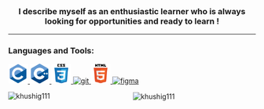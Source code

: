  <img src="https://readme-typing-svg.herokuapp.com/?lines=🙋🏻‍♀️Hello+<Everyone!/>+I+am+Khushi+Gupta🙋🏻‍;Enthusiastic+person😄😀;Always+learning+new+things👩🏻‍💻&width=500&height=50&color=FF0000&center=true" width="800" style="margin-top:-5rem" alt=""> 
<div align="center">
<h3 align="CENTER" color="FF99CC" >I describe myself as an enthusiastic learner who is always looking for opportunities and ready to learn !</h3>

 <hr  size="10">
 <h3 align="left">Languages and Tools:</h3>
  
 <p align="left"><a href="https://www.cprogramming.com/" target="_blank"> <img src="https://raw.githubusercontent.com/devicons/devicon/master/icons/c/c-original.svg" alt="c" width="40" height="40"/> </a> <a href="https://www.w3schools.com/cpp/" target="_blank"> <img src="https://raw.githubusercontent.com/devicons/devicon/master/icons/cplusplus/cplusplus-original.svg" alt="cplusplus" width="40" height="40"/> </a> <a href="https://www.w3schools.com/css/" target="_blank"> <img src="https://raw.githubusercontent.com/devicons/devicon/master/icons/css3/css3-original-wordmark.svg" alt="css3" width="40" height="40"/>  <a href="https://git-scm.com/" target="_blank"> <img src="https://www.vectorlogo.zone/logos/git-scm/git-scm-icon.svg" alt="git" width="40" height="40"/> </a> <a href="https://www.w3.org/html/" target="_blank"> <img src="https://raw.githubusercontent.com/devicons/devicon/master/icons/html5/html5-original-wordmark.svg" alt="html5" width="40" height="40"/> </a> <a href="https://www.figma.com/" target="_blank" rel="noreferrer"> <img src="https://www.vectorlogo.zone/logos/figma/figma-icon.svg" alt="figma" width="40" height="40"/> </a> 
  
  <p><img align="left" src="https://github-readme-stats.vercel.app/api/top-langs?username=khushig111&show_icons=true&locale=en&layout=compact" alt="khushig111" /></p>

  <p>&nbsp;<img align="center" src="https://github-readme-stats.vercel.app/api?username=khushig111&show_icons=true&locale=en" alt="khushig111" /></p>
